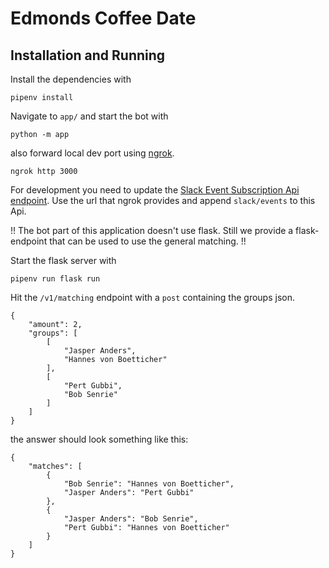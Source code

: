 # Edmonds Coffee Date

## Installation and Running

Install the dependencies with

```
pipenv install
```

Navigate to `app/` and start the bot with 

```
python -m app
```

also forward local dev port using [ngrok](https://ngrok.com). 

```
ngrok http 3000
```

For development you need to update the [Slack Event Subscription Api endpoint](https://api.slack.com/apps/A02GG7SDX35/event-subscriptions?). Use the url that ngrok provides and append `slack/events` to this Api. 


!! The bot part of this application doesn't use flask. Still we provide a flask-endpoint that can be used to use the general matching. !!

Start the flask server with

```
pipenv run flask run
```

Hit the `/v1/matching` endpoint with a `post` containing the groups json.

```
{
    "amount": 2,
    "groups": [
        [
            "Jasper Anders",
            "Hannes von Boetticher"
        ],
        [
            "Pert Gubbi",
            "Bob Senrie"
        ]
    ]
}
```

the answer should look something like this:

```
{
	"matches": [
		{
			"Bob Senrie": "Hannes von Boetticher",
			"Jasper Anders": "Pert Gubbi"
		},
		{
			"Jasper Anders": "Bob Senrie",
			"Pert Gubbi": "Hannes von Boetticher"
		}
	]
}
```
